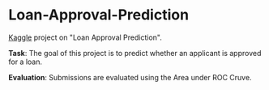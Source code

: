 # Loan-Approval-Prediction
[Kaggle](https://www.kaggle.com/competitions/playground-series-s4e10/overview) project on "Loan Approval Prediction".

**Task**: The goal of this project is to predict whether an applicant is approved for a loan.

**Evaluation**: Submissions are evaluated using the Area under ROC Cruve.
